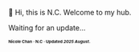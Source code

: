 👋 Hi, this is N.C. Welcome to my hub.

<p>Waiting for an update...</p>

<strong style="font-size: 8px"> Nicole Chan · N.C · Updated <i>2025 August</i>. </strong>
